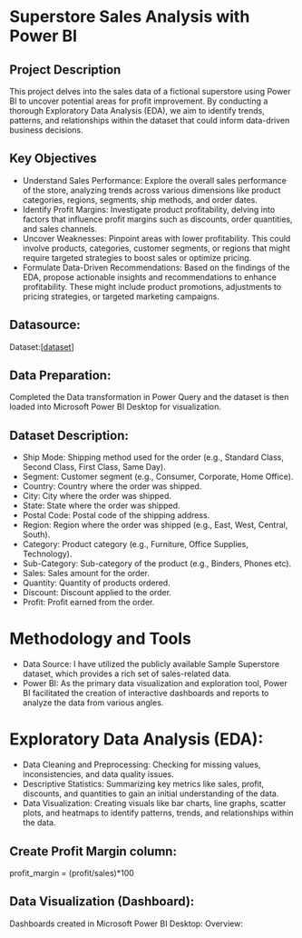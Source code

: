 # Superstore Sales Analysis with Power BI
## Project Description
This project delves into the sales data of a fictional superstore using Power BI to uncover potential areas for profit improvement. By conducting a thorough Exploratory Data Analysis (EDA), we aim to identify trends, patterns, and relationships within the dataset that could inform data-driven business decisions.

## Key Objectives

- Understand Sales Performance: Explore the overall sales performance of the store, analyzing trends across various dimensions like product categories, regions, segments, ship methods, and order dates.
- Identify Profit Margins: Investigate product profitability, delving into factors that influence profit margins such as discounts, order quantities, and sales channels.
- Uncover Weaknesses: Pinpoint areas with lower profitability. This could involve products, categories, customer segments, or regions that might require targeted strategies to boost sales or optimize pricing.
- Formulate Data-Driven Recommendations: Based on the findings of the EDA, propose actionable insights and recommendations to enhance profitability. These might include product promotions, adjustments to pricing strategies, or targeted marketing campaigns.

## Datasource:
Dataset:[[dataset](https://drive.google.com/file/d/1lV7is1B566UQPYzzY8R2ZmOritTW299S/view)]

## Data Preparation:

Completed the Data transformation in Power Query and the dataset is then loaded into Microsoft Power BI Desktop for visualization.

## Dataset Description:

- Ship Mode: Shipping method used for the order (e.g., Standard Class, Second Class, First Class, Same Day).
- Segment: Customer segment (e.g., Consumer, Corporate, Home Office).
- Country: Country where the order was shipped.
- City: City where the order was shipped.
- State: State where the order was shipped.
- Postal Code: Postal code of the shipping address.
- Region: Region where the order was shipped (e.g., East, West, Central, South).
- Category: Product category (e.g., Furniture, Office Supplies, Technology).
- Sub-Category: Sub-category of the product (e.g., Binders, Phones etc).
- Sales: Sales amount for the order.
- Quantity: Quantity of products ordered.
- Discount: Discount applied to the order.
- Profit: Profit earned from the order.

# Methodology and Tools
- Data Source: I have utilized the publicly available Sample Superstore dataset, which provides a rich set of sales-related data.
- Power BI: As the primary data visualization and exploration tool, Power BI facilitated the creation of interactive dashboards and reports to analyze the data from various angles.

# Exploratory Data Analysis (EDA):
- Data Cleaning and Preprocessing: Checking for missing values, inconsistencies, and data quality issues.
- Descriptive Statistics: Summarizing key metrics like sales, profit, discounts, and quantities to gain an initial understanding of the data.
- Data Visualization: Creating visuals like bar charts, line graphs, scatter plots, and heatmaps to identify patterns, trends, and relationships within the data.
  
## Create Profit Margin column:
profit_margin = (profit/sales)*100

## Data Visualization (Dashboard):
Dashboards created in Microsoft Power BI Desktop:
Overview:




